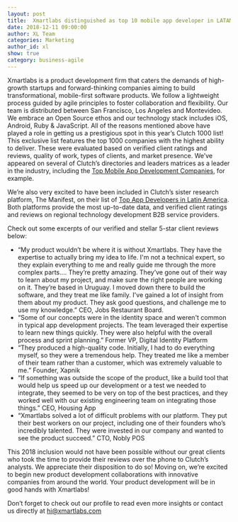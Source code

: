 ```yaml
---
layout: post
title:  Xmartlabs distinguished as top 10 mobile app developer in LATAM
date: 2018-12-11 09:00:00
author: XL Team
categories: Marketing
author_id: xl
show: true
category: business-agile
---
```


Xmartlabs is a product development firm that caters the demands of high-growth startups and forward-thinking companies aiming to build transformational, mobile-first software products. We follow a lightweight process guided by agile principles to foster collaboration and flexibility. Our team is distributed between San Francisco, Los Angeles and Montevideo. We embrace an Open Source ethos and our technology stack includes iOS, Android, Ruby & JavaScript.
All of the reasons mentioned above have played a role in getting us a prestigious spot in this year’s Clutch 1000 list! This exclusive list features the top 1000 companies with the highest ability to deliver. These were evaluated based on verified client ratings and reviews, quality of work, types of clients, and market presence. We’ve appeared on several of Clutch’s directories and leaders matrices as a leader in the industry, including the <a href="https://clutch.co/directory/mobile-application-developers?page=2">Top Mobile App Development Companies</a>, for example.

We’re also very excited to have been included in Clutch’s sister research platform, The Manifest, on their list of <a href="https://themanifest.com/app-development/companies/latin-america#xmartlabs">Top App Developers in Latin America</a>. Both platforms provide the most up-to-date data, and verified client ratings and reviews on regional technology development B2B service providers.

Check out some excerpts of our verified and stellar 5-star client reviews below:

 - “My product wouldn’t be where it is without Xmartlabs. They have the expertise to actually bring my idea to life. I'm not a technical expert, so they explain everything to me and really guide me through the more complex parts…. They’re pretty amazing. They’ve gone out of their way to learn about my project, and make sure the right people are working on it. They’re based in Uruguay. I moved down there to build the software, and they treat me like family. I've gained a lot of insight from them about my product. They ask good questions, and challenge me to use my knowledge.” CEO, Jobs Restaurant Board.
 - “Some of our concepts were in the identity space and weren't common in typical app development projects. The team leveraged their expertise to learn new things quickly. They were also helpful with the overall process and sprint planning.” Former VP, Digital Identity Platform
 - “They produced a high-quality code. Initially, I had to do everything myself, so they were a tremendous help. They treated me like a member of their team rather than a customer, which was extremely valuable to me.” Founder, Xapnik
 - “If something was outside the scope of the product, like a build tool that would help us speed up our development or a test we needed to integrate, they seemed to be very on top of the best practices, and they worked well with our existing engineering team on integrating those things.” CEO, Housing App
 - “Xmartlabs solved a lot of difficult problems with our platform. They put their best workers on our project, including one of their founders who’s incredibly talented. They were invested in our company and wanted to see the product succeed.” CTO, Nobly POS

This 2018 inclusion would not have been possible without our great clients who took the time to provide their reviews over the phone to Clutch’s analysts. We appreciate their disposition to do so! Moving on, we’re excited to begin new product development collaborations with innovative companies from around the world. Your product development will be in good hands with Xmartlabs!

Don’t forget to check out our profile to read even more insights or contact us directly at <a href="mailto:hi@xmartlabs.com">hi@xmartlabs.com</a>
